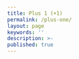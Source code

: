 ```yaml
---
title: Plus 1 (+1)
permalink: /plus-one/
layout: page
keywords: ''
description: >-
published: true
---
```



